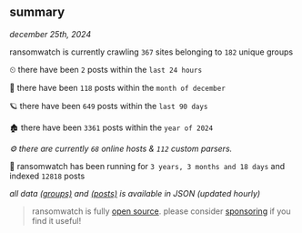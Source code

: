 
## summary
_december 25th, 2024_

ransomwatch is currently crawling `367` sites belonging to `182` unique groups

⏲ there have been `2` posts within the `last 24 hours`

🦈 there have been `118` posts within the `month of december`

🪐 there have been `649` posts within the `last 90 days`

🏚 there have been `3361` posts within the `year of 2024`

_⚙️ there are currently `68` online hosts & `112` custom parsers._

🦕 ransomwatch has been running for `3 years, 3 months and 18 days` and indexed `12818` posts

_all data  [(groups)](http://ransomwhat.telemetry.ltd/groups) and [(posts)](http://ransomwhat.telemetry.ltd/posts) is available in JSON (updated hourly)_

> ransomwatch is fully [open source](https://github.com/joshhighet/ransomwatch#ransomwatch--). please consider [sponsoring](https://github.com/sponsors/joshhighet) if you find it useful!
